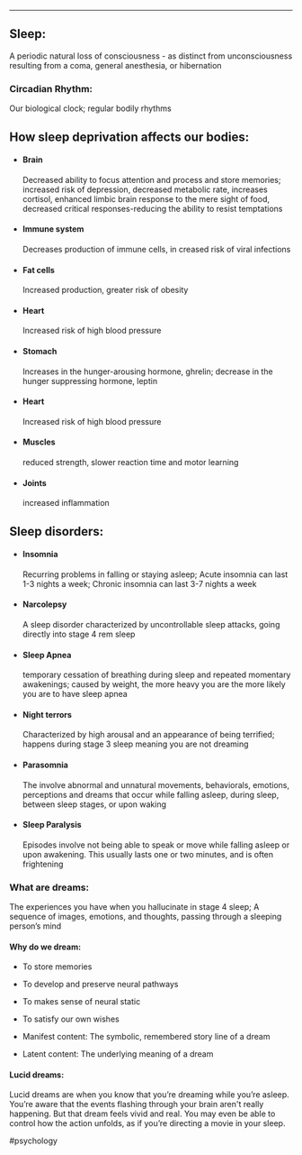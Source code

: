 ___
## Sleep:
A periodic natural loss of consciousness - as distinct from unconsciousness resulting from a coma, general anesthesia, or hibernation
### Circadian Rhythm:
Our biological clock; regular bodily rhythms

## How sleep deprivation affects our bodies:
- #### Brain
	Decreased ability to focus attention and process and store memories; increased risk of depression, decreased metabolic rate, increases cortisol, enhanced limbic brain response to the mere sight of food, decreased critical responses-reducing the ability to resist temptations
- #### Immune system
	Decreases production of immune cells, in creased risk of viral infections
- #### Fat cells
	Increased production, greater risk of obesity
- #### Heart
	Increased risk of high blood pressure
- #### Stomach
	Increases in the hunger-arousing hormone, ghrelin; decrease in the hunger suppressing hormone, leptin
- #### Heart
	Increased risk of high blood pressure
- #### Muscles
	reduced strength, slower reaction time and motor learning
- #### Joints
	increased inflammation
  

## Sleep disorders:

- #### Insomnia
	Recurring problems in falling or staying asleep; Acute insomnia can last 1-3 nights a week; Chronic insomnia can last 3-7 nights a week
    
- #### Narcolepsy
	A sleep disorder characterized by uncontrollable sleep attacks, going directly into stage 4 rem sleep
    
- #### Sleep Apnea
	temporary cessation of breathing during sleep and repeated momentary awakenings; caused by weight, the more heavy you are the more likely you are to have sleep apnea
    
- #### Night terrors
	Characterized by high arousal and an appearance of being terrified; happens during stage 3 sleep meaning you are not dreaming
    
- #### Parasomnia
	The involve abnormal and unnatural movements, behaviorals, emotions, perceptions and dreams that occur while falling asleep, during sleep, between sleep stages, or upon waking
    
- #### Sleep Paralysis
	Episodes involve not being able to speak or move while falling asleep or upon awakening. This usually lasts one or two minutes, and is often frightening
    

### What are dreams:

The experiences you have when you hallucinate in stage 4 sleep; A sequence of images, emotions, and thoughts, passing through a sleeping person’s mind

#### Why do we dream:
- To store memories
    
- To develop and preserve neural pathways
    
- To makes sense of neural static
    
- To satisfy our own wishes
    
- Manifest content: The symbolic, remembered story line of a dream
    
- Latent content: The underlying meaning of a dream
#### Lucid dreams:
Lucid dreams are when you know that you’re dreaming while you’re asleep. You’re aware that the events flashing through your brain aren't really happening. But that dream feels vivid and real. You may even be able to control how the action unfolds, as if you’re directing a movie in your sleep.

#psychology
